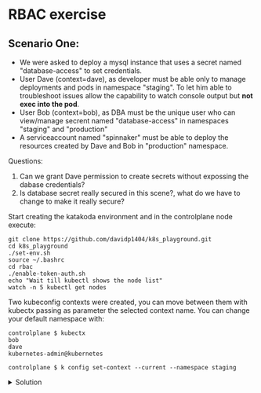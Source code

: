 # RBAC exercise

## Scenario One:
- We were asked to deploy a mysql instance that uses a secret named "database-access" to set credentials.
- User Dave (context=dave), as developer must be able only to manage deployments and pods in namespace "staging". To let him able to troubleshoot issues allow the capability to watch console output but __not exec into the pod__.
- User Bob (context=bob), as DBA must be the unique user who can view/manage secrent named "database-access" in namespaces "staging" and "production"
- A serviceaccount named "spinnaker" must be able to deploy the resources created by Dave and Bob in "production" namespace.

Questions:
1. Can we grant Dave permission to create secrets without expossing the dabase credentials?
2. Is database secret really secured in this scene?, what do we have to change to make it really secure?

Start creating the katakoda environment and in the controlplane node execute:
```
git clone https://github.com/davidp1404/k8s_playground.git
cd k8s_playground
./set-env.sh
source ~/.bashrc
cd rbac
./enable-token-auth.sh
echo "Wait till kubectl shows the node list"
watch -n 5 kubectl get nodes
```
Two kubeconfig contexts were created, you can move between them with kubectx passing as parameter the selected context name.
You can change your default namespace with:
```
controlplane $ kubectx
bob
dave
kubernetes-admin@kubernetes

controlplane $ k config set-context --current --namespace staging
```

<details close>
<summary> Solution</summary>
<br>
  
Create namespaces
```
k create ns staging
k create ns production
```
Create roles and bindings
```
k create clusterrole myapp1:dev-role --resource=deployments,pods,pods/log --verb='*' --resource=events --verb=get,watch
k label clusterrole myapp1:dev-role app=myapp1
k create clusterrole myapp1:dba-role --resource=secrets --verb='*'
k label clusterrole myapp1:dba-role app=myapp1
k get clusterroles -l app=myapp1

k -n staging create rolebinding dev-users --clusterrole=myapp1:dev-role --group=dev
k -n production create rolebinding dba-users --clusterrole=myapp1:dba-role --group=dba
k -n staging create rolebinding dba-users --clusterrole=myapp1:dba-role --group=dba

k -n staging get pods --as dave --as-group dev

kubectx dave
k config set-context --current --namespace staging
k -n staging create -f mysql01.yaml

kubectx bob
k config set-context --current --namespace staging
k -n staging create -f access-database-secret.yaml

kubectx kubernetes-admin@kubernetes
k -n production create sa spinnaker-sa
k -n production create rolebinding spinnaker-sa-binding --clusterrole=admin --serviceaccount=production:spinnaker-sa
```
Check we have admin permissions
```
k auth can-i --list -n production --as system:serviceaccount:production:spinnaker-sa
```
1. Can we grant Dave permission to create secrets without expossing the dabase credentials?    
Not in the same namespace, rbac in k8s doesn't allow us to set deny rules, only allow ones.To bypass this limitation we must relay on [AdmissionControllers](https://kubernetes.io/docs/reference/access-authn-authz/extensible-admission-controllers/)

2. Is database secret really secured in this scene?, what do we have to change to make it really secure?    
Not really, as you allow Dave to create pods and watch logs he can create a new pod that mounts the database secret and dumps the value to console.
```
cat <<EOF | kubectl apply -f -
apiVersion: v1
kind: Pod
metadata:
  name: hack
spec:
  containers:
  - args:
    - env
    image: mirror.gcr.io/library/alpine
    name: hack
    envFrom:
    - secretRef:
        name: database-access
EOF

k logs hack | grep -i mysql
```
Without special functionality you can't keep hidden any secret in any namespace where Dave can create containers. Although you remove the capability to watch logs it could be dumped by your corporate logging collector. But you could have a validating web-hook (like Open Policy Agent) configured to intercept all pod creation request coming to Kubernetes API Server. With OPA policies you can only allow the pod creation request if pod spec does not have any invalid or unwanted secrets otherwise it rejects the pod creation request.
Another related restriction to bear in mind is that a pod only can mount secrets created in the same namespace it runs.
